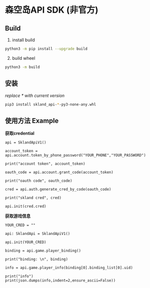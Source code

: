 # 森空岛API SDK (非官方)

## Build

1. install build
```bash
python3 -m pip install --upgrade build
```

2. build wheel
```bash
python3 -m build
```


## 安装

*replace \* with current version*

```bash
pip3 install skland_api-*-py3-none-any.whl
```

## 使用方法 Example

**获取credential**

```
api = SklandApiV1()

account_token = api.account.token_by_phone_password("YOUR_PHONE","YOUR_PASSWORD")

print("account token", account_token)

oauth_code = api.account.grant_code(account_token)

print("oauth code", oauth_code)

cred = api.auth.generate_cred_by_code(oauth_code)

print("skland cred", cred)

api.init(cred.cred)
```

**获取游戏信息**

```
YOUR_CRED = ""

api: SklandApi = SklandApiV1()

api.init(YOUR_CRED)

binding = api.game.player_binding()

print("binding: \n", binding)

info = api.game.player_info(binding[0].binding_list[0].uid)

print("info")
print(json.dumps(info,indent=2,ensure_ascii=False))
```